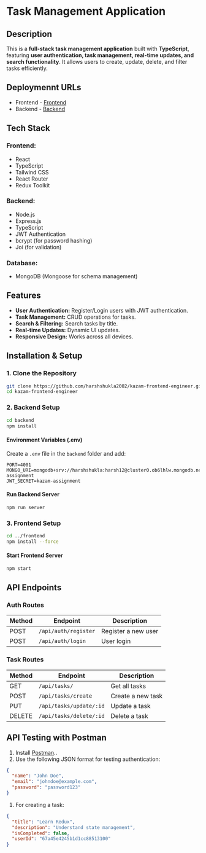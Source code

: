 # Task Management Application

## Description

This is a **full-stack task management application** built with **TypeScript**, featuring **user authentication, task management, real-time updates, and search functionality**. It allows users to create, update, delete, and filter tasks efficiently.

## Deploymennt URLs

- Frontend - [Frontend](https://kazam-assignment.netlify.app/)
- Backend - [Backend](https://kazam-backend-li3i.onrender.com/)

## Tech Stack

### **Frontend:**

- React
- TypeScript
- Tailwind CSS
- React Router
- Redux Toolkit

### **Backend:**

- Node.js
- Express.js
- TypeScript
- JWT Authentication
- bcrypt (for password hashing)
- Joi (for validation)

### **Database:**

- MongoDB (Mongoose for schema management)

## Features

- **User Authentication:** Register/Login users with JWT authentication.
- **Task Management:** CRUD operations for tasks.
- **Search & Filtering:** Search tasks by title.
- **Real-time Updates:** Dynamic UI updates.
- **Responsive Design:** Works across all devices.

## Installation & Setup

### **1. Clone the Repository**

```bash
git clone https://github.com/harshshukla2002/kazam-frontend-engineer.git
cd kazam-frontend-engineer
```

### **2. Backend Setup**

```bash
cd backend
npm install
```

#### **Environment Variables (.env)**

Create a `.env` file in the `backend` folder and add:

```env
PORT=4001
MONGO_URI=mongodb+srv://harshshukla:harsh12@cluster0.ob6lhlw.mongodb.net/kazam-assignment
JWT_SECRET=kazam-assignment
```

#### **Run Backend Server**

```bash
npm run server
```

### **3. Frontend Setup**

```bash
cd ../frontend
npm install --force
```

#### **Start Frontend Server**

```bash
npm start
```

## API Endpoints

### **Auth Routes**

| Method | Endpoint             | Description         |
| ------ | -------------------- | ------------------- |
| POST   | `/api/auth/register` | Register a new user |
| POST   | `/api/auth/login`    | User login          |

### **Task Routes**

| Method | Endpoint                | Description       |
| ------ | ----------------------- | ----------------- |
| GET    | `/api/tasks/`           | Get all tasks     |
| POST   | `/api/tasks/create`     | Create a new task |
| PUT    | `/api/tasks/update/:id` | Update a task     |
| DELETE | `/api/tasks/delete/:id` | Delete a task     |

## API Testing with Postman

1. Install [Postman](https://www.postman.com/)..
2. Use the following JSON format for testing authentication:

```json
{
  "name": "John Doe",
  "email": "johndoe@example.com",
  "password": "password123"
}
```

1. For creating a task:

```json
{
  "title": "Learn Redux",
  "description": "Understand state management",
  "isCompleted": false,
  "userId": "67a45e4245b1d1cc88513100"
}
```
